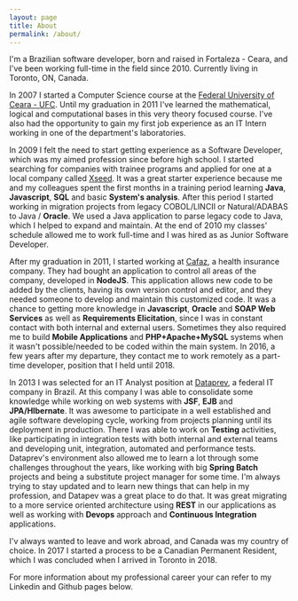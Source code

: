 ```yaml
---
layout: page
title: About
permalink: /about/
---
```

I'm a Brazilian software developer, born and raised in Fortaleza - Ceara, and I've been working full-time in the field since 2010. Currently living in Toronto, ON, Canada.

In 2007 I started a Computer Science course at the [Federal University of Ceara - UFC](http://www.ufc.br). Until my graduation in 2011 I've learned the mathematical, logical and computational bases in this very theory focused course. I've also had the opportunity to gain my first job experience as an IT Intern working in one of the department's laboratories.

In 2009 I felt the need to start getting experience as a Software Developer, which was my aimed profession since before high school. I started searching for companies with trainee programs and applied for one at a local company called [Xseed](http://www.xseed.com.br/eng/). It was a great starter experience because me and my colleagues spent the first months in a training period learning **Java**, **Javascript**, **SQL** and basic **System's analysis**. After this period I started working in migration projects from legacy COBOL/LINCII or Natural/ADABAS to Java / **Oracle**. We used a Java application to parse legacy code to Java, which I helped to expand and maintain. At the end of 2010 my classes' schedule allowed me to work full-time and I was hired as as Junior Software Developer.

After my graduation in 2011, I started working at [Cafaz](http://www.cafaz.org.br/), a health insurance company. They had bought an application to control all areas of the company, developed in **NodeJS**. This application allows new code to be added by the clients, having its own version control and editor, and they needed someone to develop and maintain this customized code. It was a chance to getting more knowledge in **Javascript**, **Oracle** and **SOAP Web Services** as well as **Requirements Elicitation**, since I was in constant contact with both internal and external users. Sometimes they also required me to build **Mobile Applications** and **PHP+Apache+MySQL** systems when it wasn't possible/needed to be coded within the main system. In 2016, a few years after my departure, they contact me to work remotely as a part-time developer, position that I held until 2018.

In 2013 I was selected for an IT Analyst position at [Dataprev](https://portal.dataprev.gov.br/), a federal IT company in Brazil. At this company I was able to consolidate some knowledge while working on web systems with **JSF**, **EJB** and **JPA/HIbernate**. It was awesome to participate in a well established and agile software developing cycle, working from projects planning until its deployment in production. There I was able to work on **Testing** activities, like participating in integration tests with both internal and external teams and developing unit, integration, automated and performance tests. Dataprev's environment also allowed me to learn a lot through some challenges throughout the years, like working with big **Spring Batch** projects and being a substitute project manager for some time. I'm always trying to stay updated and to learn new things that can help in my profession, and Datapev was a great place to do that. It was great migrating to a more service oriented architecture using **REST** in our applications as well as working with **Devops** approach and **Continuous Integration** applications.

I'v always wanted to leave and work abroad, and Canada was my country of choice. In 2017 I started a process to be a Canadian Permanent Resident, which I was concluded when I arrived in Toronto in 2018.

For more information about my professional career your can refer to my Linkedin and Github pages below.
